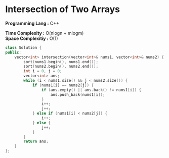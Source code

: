 #  Intersection of Two Arrays

**Programming Lang :** C++

**Time Complexity :** O(nlogn + mlogm)  
**Space Complexitiy :** O(1)

```cpp
class Solution {
public:
    vector<int> intersection(vector<int>& nums1, vector<int>& nums2) {
        sort(nums1.begin(), nums1.end());
        sort(nums2.begin(), nums2.end());
        int i = 0, j = 0;
        vector<int> ans;
        while (i < nums1.size() && j < nums2.size()) {
            if (nums1[i] == nums2[j]) {
                if (ans.empty() || ans.back() != nums1[i]) {
                    ans.push_back(nums1[i]);
                }
                i++;
                j++;
            } else if (nums1[i] < nums2[j]) {
                i++;
            } else {
                j++;
            }
        }
        return ans;
    }
};
```
